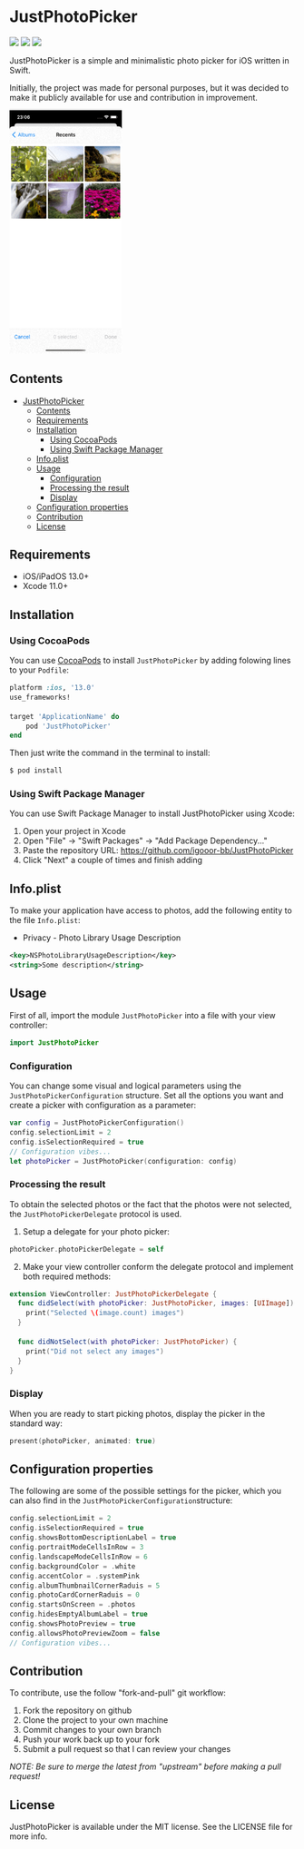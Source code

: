 # JustPhotoPicker

<p align="left">
    <img src="https://img.shields.io/cocoapods/p/JustPhotoPicker" />
    <img src="https://img.shields.io/github/license/igooor-bb/JustPhotoPicker" />
    <img src="https://img.shields.io/cocoapods/v/JustPhotoPicker" />
</p>

JustPhotoPicker is a simple and minimalistic photo picker for iOS written in Swift.

Initially, the project was made for personal purposes, but it was decided to make it publicly available for use and contribution in improvement.

<img src="./Images/demo.gif" alt="Demo" style="zoom:67%;" />

## Contents

- [JustPhotoPicker](#justphotopicker)
  * [Contents](#contents)
  * [Requirements](#requirements)
  * [Installation](#installation)
    + [Using CocoaPods](#using-cocoapods)
    + [Using Swift Package Manager](#using-swift-package-manager)
  * [Info.plist](#infoplist)
  * [Usage](#usage)
    + [Configuration](#configuration)
    + [Processing the result](#processing-the-result)
    + [Display](#display)
  * [Configuration properties](#configuration-properties)
  * [Contribution](#contribution)
  * [License](#license)

## Requirements

- iOS/iPadOS 13.0+
- Xcode 11.0+

## Installation

### Using CocoaPods

You can use [CocoaPods](http://cocoapods.org/) to install `JustPhotoPicker` by adding folowing lines to your `Podfile`:

```ruby
platform :ios, '13.0'
use_frameworks!

target 'ApplicationName' do
    pod 'JustPhotoPicker'
end
```

Then just write the command in the terminal to install:

```bash
$ pod install
```

### Using Swift Package Manager

You can use Swift Package Manager to install JustPhotoPicker using Xcode:

1. Open your project in Xcode
2. Open "File" -> "Swift Packages" -> "Add Package Dependency..."
3. Paste the repository URL: https://github.com/igooor-bb/JustPhotoPicker
4. Click "Next" a couple of times and finish adding


## Info.plist

To make your application have access to photos, add the following entity to the file `Info.plist`:

- Privacy - Photo Library Usage Description

```xml
<key>NSPhotoLibraryUsageDescription</key>
<string>Some description</string>
```

## Usage

First of all, import the module `JustPhotoPicker` into a file with your view controller:

```swift
import JustPhotoPicker
```

### Configuration

You can change some visual and logical parameters using the `JustPhotoPickerConfiguration` structure. Set all the options you want and create a picker with configuration as a parameter:

```swift
var config = JustPhotoPickerConfiguration()
config.selectionLimit = 2
config.isSelectionRequired = true
// Configuration vibes...
let photoPicker = JustPhotoPicker(configuration: config)
```

### Processing the result

To obtain the selected photos or the fact that the photos were not selected, the `JustPhotoPickerDelegate` protocol is used. 

1. Setup a delegate for your photo picker:

```swift
photoPicker.photoPickerDelegate = self
```

2. Make your view controller conform the delegate protocol and implement both required methods:

```swift
extension ViewController: JustPhotoPickerDelegate {
  func didSelect(with photoPicker: JustPhotoPicker, images: [UIImage]) {
    print("Selected \(image.count) images")
  }

  func didNotSelect(with photoPicker: JustPhotoPicker) {
    print("Did not select any images")
  }
}
```

### Display

When you are ready to start picking photos, display the picker in the standard way:

```swift
present(photoPicker, animated: true)
```

## Configuration properties

The following are some of the possible settings for the picker, which you can also find in the `JustPhotoPickerConfiguration`structure:

```swift
config.selectionLimit = 2
config.isSelectionRequired = true
config.showsBottomDescriptionLabel = true
config.portraitModeCellsInRow = 3
config.landscapeModeCellsInRow = 6
config.backgroundColor = .white
config.accentColor = .systemPink
config.albumThumbnailCornerRaduis = 5
config.photoCardCornerRaduis = 0
config.startsOnScreen = .photos
config.hidesEmptyAlbumLabel = true
config.showsPhotoPreview = true
config.allowsPhotoPreviewZoom = false
// Configuration vibes...
```

## Contribution
To contribute, use the follow "fork-and-pull" git workflow:
1. Fork the repository on github
2. Clone the project to your own machine
3. Commit changes to your own branch
4. Push your work back up to your fork
5. Submit a pull request so that I can review your changes

*NOTE: Be sure to merge the latest from "upstream" before making a pull request!*

## License

JustPhotoPicker is available under the MIT license. See the LICENSE file for more info.
